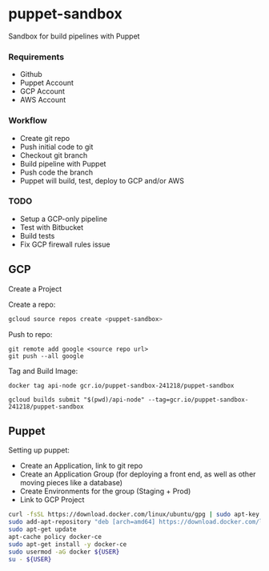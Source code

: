 # puppet-sandbox

Sandbox for build pipelines with Puppet

### Requirements

* Github
* Puppet Account
* GCP Account
* AWS Account

### Workflow

* Create git repo
* Push initial code to git
* Checkout git branch
* Build pipeline with Puppet
* Push code the branch
* Puppet will build, test, deploy to GCP and/or AWS

### TODO

* Setup a GCP-only pipeline
* Test with Bitbucket
* Build tests
* Fix GCP firewall rules issue

## GCP

Create a Project

Create a repo:
```sh
gcloud source repos create <puppet-sandbox>
```

Push to repo:
```
git remote add google <source repo url>
git push --all google
```

Tag and Build Image:
```
docker tag api-node gcr.io/puppet-sandbox-241218/puppet-sandbox
```

```
gcloud builds submit "$(pwd)/api-node" --tag=gcr.io/puppet-sandbox-241218/puppet-sandbox
```

## Puppet

Setting up puppet:

* Create an Application, link to git repo
* Create an Application Group (for deploying a front end, as well as other moving pieces like a database)
* Create Environments for the group (Staging + Prod)
* Link to GCP Project

```sh
curl -fsSL https://download.docker.com/linux/ubuntu/gpg | sudo apt-key add -
sudo add-apt-repository "deb [arch=amd64] https://download.docker.com/linux/ubuntu $(lsb_release -cs) stable"
sudo apt-get update
apt-cache policy docker-ce
sudo apt-get install -y docker-ce
sudo usermod -aG docker ${USER}
su - ${USER}
```
